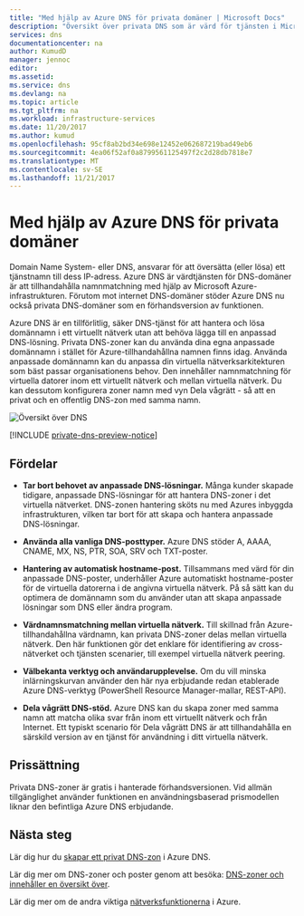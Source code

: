 ```yaml
---
title: "Med hjälp av Azure DNS för privata domäner | Microsoft Docs"
description: "Översikt över privata DNS som är värd för tjänsten i Microsoft Azure."
services: dns
documentationcenter: na
author: KumudD
manager: jennoc
editor: 
ms.assetid: 
ms.service: dns
ms.devlang: na
ms.topic: article
ms.tgt_pltfrm: na
ms.workload: infrastructure-services
ms.date: 11/20/2017
ms.author: kumud
ms.openlocfilehash: 95cf8ab2bd34e698e12452e062687219bad49eb6
ms.sourcegitcommit: 4ea06f52af0a8799561125497f2c2d28db7818e7
ms.translationtype: MT
ms.contentlocale: sv-SE
ms.lasthandoff: 11/21/2017
---
```

# <a name="using-azure-dns-for-private-domains"></a>Med hjälp av Azure DNS för privata domäner
Domain Name System- eller DNS, ansvarar för att översätta (eller lösa) ett tjänstnamn till dess IP-adress. Azure DNS är värdtjänsten för DNS-domäner är att tillhandahålla namnmatchning med hjälp av Microsoft Azure-infrastrukturen.  Förutom mot internet DNS-domäner stöder Azure DNS nu också privata DNS-domäner som en förhandsversion av funktionen.  
 
Azure DNS är en tillförlitlig, säker DNS-tjänst för att hantera och lösa domännamn i ett virtuellt nätverk utan att behöva lägga till en anpassad DNS-lösning. Privata DNS-zoner kan du använda dina egna anpassade domännamn i stället för Azure-tillhandahållna namnen finns idag.  Använda anpassade domännamn kan du anpassa din virtuella nätverksarkitekturen som bäst passar organisationens behov. Den innehåller namnmatchning för virtuella datorer inom ett virtuellt nätverk och mellan virtuella nätverk. Du kan dessutom konfigurera zoner namn med vyn Dela vågrätt - så att en privat och en offentlig DNS-zon med samma namn.

![Översikt över DNS](./media/private-dns-overview/scenario.png)

[!INCLUDE [private-dns-preview-notice](../../includes/private-dns-preview-notice.md)]

## <a name="benefits"></a>Fördelar

* **Tar bort behovet av anpassade DNS-lösningar.** Många kunder skapade tidigare, anpassade DNS-lösningar för att hantera DNS-zoner i det virtuella nätverket.  DNS-zonen hantering sköts nu med Azures inbyggda infrastrukturen, vilken tar bort för att skapa och hantera anpassade DNS-lösningar.

* **Använda alla vanliga DNS-posttyper.**  Azure DNS stöder A, AAAA, CNAME, MX, NS, PTR, SOA, SRV och TXT-poster.

* **Hantering av automatisk hostname-post.** Tillsammans med värd för din anpassade DNS-poster, underhåller Azure automatiskt hostname-poster för de virtuella datorerna i de angivna virtuella nätverk.  På så sätt kan du optimera de domännamn som du använder utan att skapa anpassade lösningar som DNS eller ändra program.

* **Värdnamnsmatchning mellan virtuella nätverk.** Till skillnad från Azure-tillhandahållna värdnamn, kan privata DNS-zoner delas mellan virtuella nätverk.  Den här funktionen gör det enklare för identifiering av cross-nätverket och tjänsten scenarier, till exempel virtuella nätverk peering.

* **Välbekanta verktyg och användarupplevelse.** Om du vill minska inlärningskurvan använder den här nya erbjudande redan etablerade Azure DNS-verktyg (PowerShell Resource Manager-mallar, REST-API).

* **Dela vågrätt DNS-stöd.** Azure DNS kan du skapa zoner med samma namn att matcha olika svar från inom ett virtuellt nätverk och från Internet.  Ett typiskt scenario för Dela vågrätt DNS är att tillhandahålla en särskild version av en tjänst för användning i ditt virtuella nätverk.


## <a name="pricing"></a>Prissättning

Privata DNS-zoner är gratis i hanterade förhandsversionen. Vid allmän tillgänglighet använder funktionen en användningsbaserad prismodellen liknar den befintliga Azure DNS erbjudande. 


## <a name="next-steps"></a>Nästa steg

Lär dig hur du [skapar ett privat DNS-zon](./private-dns-getstarted-powershell.md) i Azure DNS.

Lär dig mer om DNS-zoner och poster genom att besöka: [DNS-zoner och innehåller en översikt över](dns-zones-records.md).

Lär dig mer om de andra viktiga [nätverksfunktionerna](../networking/networking-overview.md) i Azure.

